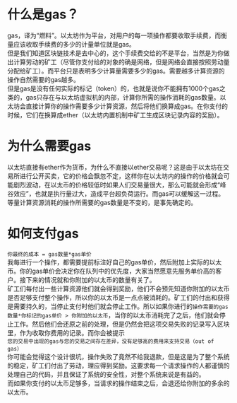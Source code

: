 # 什么是gas？
gas，译为“燃料”。以太坊作为平台，对用户的每一项操作都要收取手续费，而衡量应该收取手续费的多少的计量单位就是gas。  
但是我们知道区块链技术是去中心的，这个手续费交给的不是平台，当然是为你做出计算劳动的矿工（尽管你支付给的对象的确是网络，但是网络会直接按照劳动量分配给矿工）。而平台只是表明多少计算量需要多少的gas。需要越多计算资源的操作自然需要的gas越多。  
但是gas是没有任何实际的标记（token）的，也就是说你不能拥有1000个gas之类的，gas只存在与以太坊虚拟机的内部，计算你所需的操作消耗的gas数量。以太坊会直接计算你的操作需要多少计算资源，然后将他们换算成gas。在你支付的时候，它们在换算成ether（以太坊内置机制中矿工生成区块记录内容的奖励）。  
# 为什么需要gas
以太坊直接有ether作为货币，为什么不直接以ether交易呢？这是由于以太坊在交易所进行公开买卖，它的价格会飘忽不定，这样你在以太坊内的操作的价格就会可能剧烈波动，在以太币的价格较低时如果人们交易量很大，那么可能就会形成“峰谷效应”，也就是执行量过大，造成平台超负荷运行。而gas可以缓解这一过程。等量计算资源消耗的操作所需要的gas数量是不变的，是事先确定的。  
# 如何支付gas
`你最终的成本 = gas数量*gas单价`  
我每进行一个操作，都需要提前标注好自己的gas单价，然后附加上实际的以太币。你的gas单价会决定你在队列中的优先度，大家当然愿意先服务单价高的客户。接下来的情况就和你附加的以太币的数量有关了。  
矿工们每付出一些计算资源他们就会得到奖励，他们不会预先知道你附加的以太币是否足够支付整个操作，所以你的以太币是一点点被消耗的。矿工们的付出和获得是需要持久的，当停止支付时他们就会停止工作。所以如果你进行的`操作需要的gas数量*你标记的gas单价 > 你附加的以太币`，当你的以太币消耗完了之后，他们就会停止工作。然后他们会还原之前的处理，但是仍然会把这项交易失败的记录写入区块里，作为收取你费用的记录。而你会被提示  
`您的交易中出现的gas与您的交易之间存在差异，没有足够高的费用来支持交易（out of gas）`  
你可能会觉得这个设计很坑，操作失败了竟然不给我退款，但是这是为了整个系统的稳定，矿工们付出了劳动，理应得到奖励。这要求每一个请求操作的人都谨慎的处理自己的代码，并且保证了系统的安全性，对整个系统来说是有益的。  
而如果你支付的以太币足够多，当请求的操作结束之后，会退还给你附加的多余的以太币。
